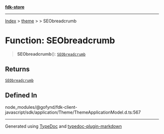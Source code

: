 [**fdk-store**](../../../README.md)
***

[Index](../../../API.md) > [theme](../../README.md) > [<internal>](../README.md) > SEObreadcrumb

# Function: SEObreadcrumb

> **SEObreadcrumb**(): [`SEObreadcrumb`](../type-aliases/type-alias.SEObreadcrumb.md)

## Returns

[`SEObreadcrumb`](../type-aliases/type-alias.SEObreadcrumb.md)

## Defined In

node\_modules/@gofynd/fdk-client-javascript/sdk/application/Theme/ThemeApplicationModel.d.ts:567

***
Generated using [TypeDoc](https://typedoc.org/) and [typedoc-plugin-markdown](https://www.npmjs.com/package/typedoc-plugin-markdown)
